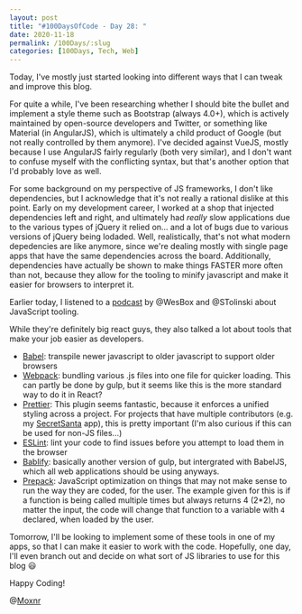 ```yaml
---
layout: post
title: "#100DaysOfCode - Day 28: "
date: 2020-11-18
permalink: /100Days/:slug
categories: [100Days, Tech, Web]
---
```



Today, I've mostly just started looking into different ways that I can tweak and improve this blog. 

For quite a while, I've been researching whether I should bite the bullet and implement a style theme such as Bootstrap (always 4.0+), which is actively maintained by open-source developers and Twitter, or something like Material (in AngularJS), which is ultimately a child product of Google (but not really controlled by them anymore). I've decided against VueJS, mostly because I use AngularJS fairly regularly (both very similar), and I don't want to confuse myself with the conflicting syntax, but that's another option that I'd probably love as well.

For some background on my perspective of JS frameworks, I don't like dependencies, but I acknowledge that it's not really a rational dislike at this point. Early on my development career, I worked at a shop that injected dependencies left and right, and ultimately had _really_ slow applications due to the various types of jQuery it relied on... and a lot of bugs due to various versions of jQuery being lodaded. Well, realistically, that's not what modern depedencies are like anymore, since we're dealing mostly with single page apps that have the same dependencies across the board. Additionally, dependencies have actually be shown to make things FASTER more often than not, because they allow for the tooling to minify javascript and make it easier for browsers to interpret it.

Earlier today, I listened to a [podcast](https://syntax.fm/show/004/javascript-tooling) by @WesBox and @STolinski about JavaScript tooling. 

While they're definitely big react guys, they also talked a lot about tools that make your job easier as developers.
- [Babel](https://babeljs.io/): transpile newer javascript to older javascript to support older browsers
- [Webpack](https://webpack.js.org/): bundling various .js files into one file for quicker loading. This can partly be done by gulp, but it seems like this is the more standard way to do it in React?
- [Prettier](https://github.com/prettier/prettier): This plugin seems fantastic, because it enforces a unified styling across a project. For projects that have multiple contributors (e.g. my [SecretSanta](https://github.com/mochsner/Blazor) app), this is pretty important (I'm also curious if this can be used for non-JS files...)
- [ESLint](https://eslint.org/): lint your code to find issues before you attempt to load them in the browser
- [Bablify](https://github.com/babel/minify): basically another version of gulp, but intergrated with BabelJS, which all web applications should be using anyways.
- [Prepack](https://prepack.io/): JavaScript optimization on things that may not make sense to run the way they are coded, for the user. The example given for this is if a function is being called multiple times but always returns 4 (2*2), no matter the input, the code will change that function to a variable with `4` declared, when loaded by the user.

Tomorrow, I'll be looking to implement some of these tools in one of my apps, so that I can make it easier to work with the code. Hopefully, one day, I'll even branch out and decide on what sort of JS libraries to use for this blog :smiley: 

Happy Coding!

@[Moxnr](https://twitter.com/moxnr)
